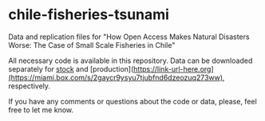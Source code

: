 # chile-fisheries-tsunami
Data and replication files for "How Open Access Makes Natural Disasters Worse: The Case of Small Scale Fisheries in Chile"

All necessary code is available in this repository. Data can be downloaded separately for [stock](https://miami.box.com/s/tgsmtc1vei6sw78yvcd7ij0hi47xgj02) and [production](https://link-url-here.org](https://miami.box.com/s/2gaycr9ysyu7tjubfnd6dzeozuq273ww), respectively.

If you have any comments or questions about the code or data, please, feel free to let me know.
